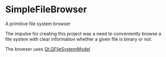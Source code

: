 # SimpleFileBrowser
A primitive file system browser

The impulse for creating this project was a need to conveniently browse a file system with clear information whether a given file is binary or not.

The browser uses [Qt.QFileSystemModel](https://doc.qt.io/qt-5/qfilesystemmodel.html)
